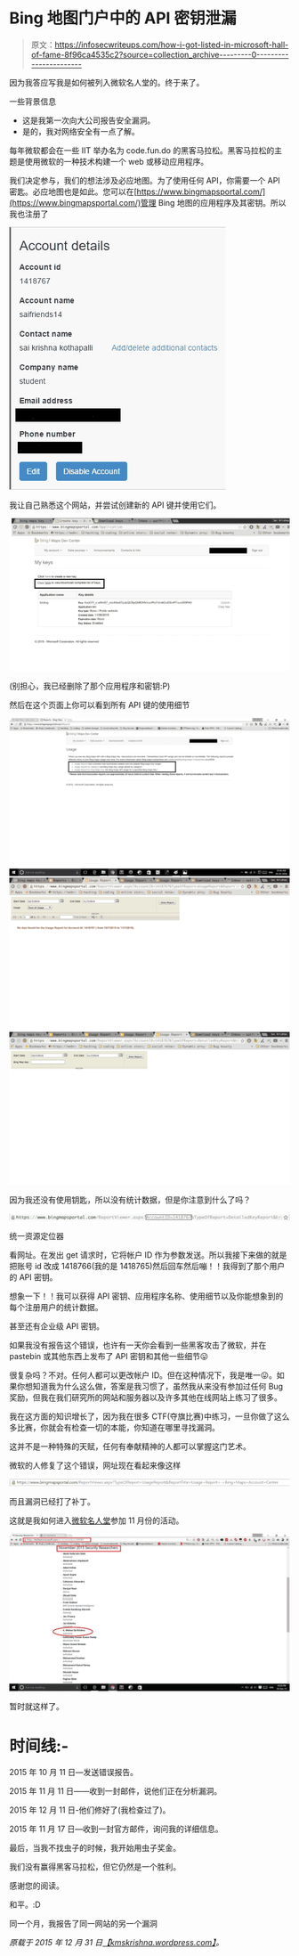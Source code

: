 # Bing 地图门户中的 API 密钥泄漏

> 原文：<https://infosecwriteups.com/how-i-got-listed-in-microsoft-hall-of-fame-8f96ca4535c2?source=collection_archive---------0----------------------->

因为我答应写我是如何被列入微软名人堂的。终于来了。

一些背景信息

*   这是我第一次向大公司报告安全漏洞。
*   是的，我对网络安全有一点了解。

每年微软都会在一些 IIT 举办名为 code.fun.do 的黑客马拉松。黑客马拉松的主题是使用微软的一种技术构建一个 web 或移动应用程序。

我们决定参与，我们的想法涉及必应地图。为了使用任何 API，你需要一个 API 密匙。必应地图也是如此。您可以在[https://www.bingmapsportal.com/](https://www.bingmapsportal.com/)管理 Bing 地图的应用程序及其密钥。所以我也注册了

![](img/8fba61bc94f04e2d99e95090a6688796.png)

我让自己熟悉这个网站，并尝试创建新的 API 键并使用它们。

![](img/3fded065b04cc2e4d7d2949a64ce37c5.png)

(别担心，我已经删除了那个应用程序和密钥:P)

然后在这个页面上你可以看到所有 API 键的使用细节

![](img/4a7675f8b2f95cd40529b878d622a723.png)![](img/c062dd6c2c68beb51f15ce1f06124d7e.png)![](img/ddb5ff4598747cac4e7c5f98b67c9c47.png)

因为我还没有使用钥匙，所以没有统计数据，但是你注意到什么了吗？

![](img/241e9f0811d903eed27286d588478235.png)

统一资源定位器

看网址。在发出 get 请求时，它将帐户 ID 作为参数发送。所以我接下来做的就是把账号 id 改成 1418766(我的是 1418765)然后回车然后嘣！！我得到了那个用户的 API 密钥。

想象一下！！我可以获得 API 密钥、应用程序名称、使用细节以及你能想象到的每个注册用户的统计数据。

甚至还有企业级 API 密钥。

如果我没有报告这个错误，也许有一天你会看到一些黑客攻击了微软，并在 pastebin 或其他东西上发布了 API 密钥和其他一些细节😛

很复杂吗？不对。任何人都可以更改帐户 ID。但在这种情况下，我是唯一😛。如果你想知道我为什么这么做，答案是我习惯了，虽然我从来没有参加过任何 Bug 奖励，但我在我们研究所的网站和服务器以及许多其他在线网站上练习了很多。

我在这方面的知识增长了，因为我在很多 CTF(夺旗比赛)中练习，一旦你做了这么多比赛，你就会有检查一切的本能，你知道在哪里寻找漏洞。

这并不是一种特殊的天赋，任何有奉献精神的人都可以掌握这门艺术。

微软的人修复了这个错误，网址现在看起来像这样

![](img/4dfc3cc25e0f7faab755031a7885e641.png)

而且漏洞已经打了补丁。

这就是我如何进入[微软名人堂](https://technet.microsoft.com/en-us/security/cc308589)参加 11 月份的活动。

![](img/ec39f733b9d11a996e5d14d7268513c1.png)

暂时就这样了。

# 时间线:-

2015 年 10 月 11 日—发送错误报告。

2015 年 11 月 11 日——收到一封邮件，说他们正在分析漏洞。

2015 年 12 月 11 日-他们修好了(我检查过了)。

2015 年 11 月 17 日—收到一封官方邮件，询问我的详细信息。

最后，当我不找虫子的时候，我开始用虫子奖金。

我们没有赢得黑客马拉松，但它仍然是一个胜利。

感谢您的阅读。

和平。:D

同一个月，我报告了同一网站的另一个漏洞

*原载于 2015 年 12 月 31 日*[*【kmskrishna.wordpress.com】*](https://kmskrishna.wordpress.com/2016/01/01/how-i-got-listed-in-microsoft-hall-of-fame/)*。*